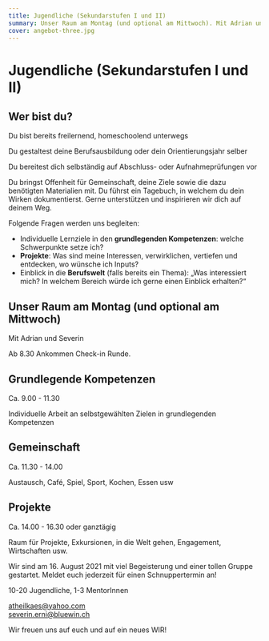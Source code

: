 ```yaml
---
title: Jugendliche (Sekundarstufen I und II)
summary: Unser Raum am Montag (und optional am Mittwoch). Mit Adrian und Severin
cover: angebot-three.jpg
---
```


# Jugendliche (Sekundarstufen I und II)

## Wer bist du?

Du bist bereits freilernend, homeschoolend unterwegs

Du gestaltest deine Berufsausbildung oder dein Orientierungsjahr selber

Du bereitest dich selbständig auf Abschluss- oder Aufnahmeprüfungen vor

Du bringst Offenheit für Gemeinschaft, deine Ziele sowie die dazu benötigten Materialien mit. Du führst ein Tagebuch, in welchem du dein Wirken dokumentierst. Gerne unterstützen und inspirieren wir dich auf deinem Weg.

Folgende Fragen werden uns begleiten:

- Individuelle Lernziele in den **grundlegenden Kompetenzen**: welche Schwerpunkte setze ich?
- **Projekte**: Was sind meine Interessen, verwirklichen, vertiefen und entdecken, wo wünsche ich Inputs?
- Einblick in die **Berufswelt** (falls bereits ein Thema): „Was interessiert mich? In welchem Bereich würde ich gerne einen Einblick erhalten?“

## Unser Raum am Montag (und optional am Mittwoch)

Mit Adrian und Severin

Ab 8.30 Ankommen Check-in Runde.

## Grundlegende Kompetenzen

Ca. 9.00 - 11.30

Individuelle Arbeit an selbstgewählten Zielen in grundlegenden Kompetenzen

## Gemeinschaft

Ca. 11.30 - 14.00

Austausch, Café, Spiel, Sport, Kochen, Essen usw

## Projekte

Ca. 14.00 - 16.30 oder ganztägig

Raum für Projekte, Exkursionen, in die Welt gehen, Engagement, Wirtschaften usw.

Wir sind am 16. August 2021 mit viel Begeisterung und einer tollen Gruppe gestartet. Meldet euch jederzeit für einen Schnuppertermin an!

10-20 Jugendliche, 1-3 MentorInnen

[atheilkaes@yahoo.com](atheilkaes@yahoo.com) \
[severin.erni@bluewin.ch](severin.erni@bluewin.ch)

Wir freuen uns auf euch und auf ein neues WIR!
